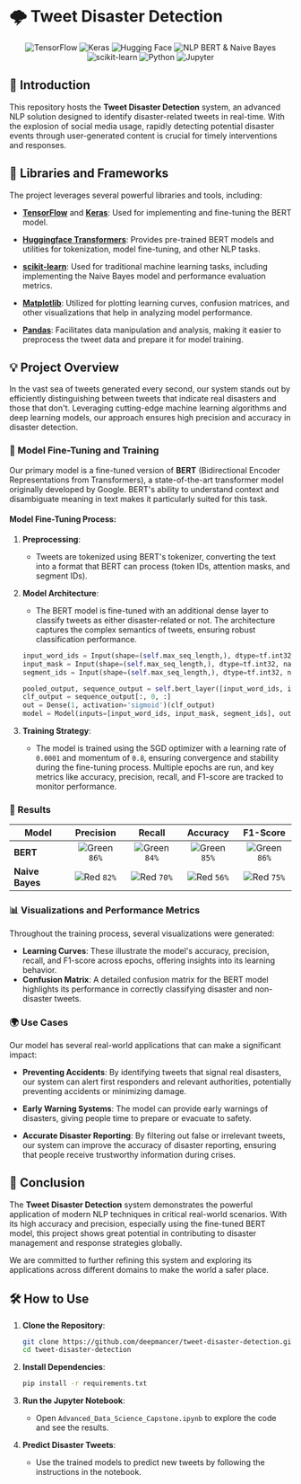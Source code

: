 # 🌩️ Tweet Disaster Detection

<p align="center">
  <img src="https://img.shields.io/badge/TensorFlow-FF6F00.svg?style=for-the-badge&logo=TensorFlow&logoColor=white" alt="TensorFlow">
  <img src="https://img.shields.io/badge/Keras-D00000.svg?style=for-the-badge&logo=Keras&logoColor=white" alt="Keras">
  <img src="https://img.shields.io/badge/Hugging%20Face-FFD21E.svg?style=for-the-badge&logo=Hugging-Face&logoColor=black" alt="Hugging Face">
  <img src="https://img.shields.io/badge/NLP-BERT%20%26%20Naive%20Bayes-green.svg?style=for-the-badge" alt="NLP BERT & Naive Bayes">
  <img src="https://img.shields.io/badge/scikitlearn-F7931E.svg?style=for-the-badge&logo=scikit-learn&logoColor=white" alt="scikit-learn">
  <img src="https://img.shields.io/badge/python-3670A0?style=for-the-badge&logo=python&logoColor=ffdd54" alt="Python">
  <img src="https://img.shields.io/badge/Jupyter-F37626.svg?style=for-the-badge&logo=Jupyter&logoColor=white" alt="Jupyter">
</p>

## 📘 Introduction

This repository hosts the **Tweet Disaster Detection** system, an advanced NLP solution designed to identify disaster-related tweets in real-time. With the explosion of social media usage, rapidly detecting potential disaster events through user-generated content is crucial for timely interventions and responses.

## 🌟 Libraries and Frameworks

The project leverages several powerful libraries and tools, including:

- **[TensorFlow](https://www.tensorflow.org/)** and **[Keras](https://keras.io/)**: Used for implementing and fine-tuning the BERT model.
  
- **[Huggingface Transformers](https://huggingface.co/transformers/)**: Provides pre-trained BERT models and utilities for tokenization, model fine-tuning, and other NLP tasks.

- **[scikit-learn](https://scikit-learn.org/)**: Used for traditional machine learning tasks, including implementing the Naive Bayes model and performance evaluation metrics.

- **[Matplotlib](https://matplotlib.org/)**: Utilized for plotting learning curves, confusion matrices, and other visualizations that help in analyzing model performance.

- **[Pandas](https://pandas.pydata.org/)**: Facilitates data manipulation and analysis, making it easier to preprocess the tweet data and prepare it for model training.

## 💡 Project Overview
In the vast sea of tweets generated every second, our system stands out by efficiently distinguishing between tweets that indicate real disasters and those that don't. Leveraging cutting-edge machine learning algorithms and deep learning models, our approach ensures high precision and accuracy in disaster detection.

### 🧠 Model Fine-Tuning and Training

Our primary model is a fine-tuned version of **BERT** (Bidirectional Encoder Representations from Transformers), a state-of-the-art transformer model originally developed by Google. BERT's ability to understand context and disambiguate meaning in text makes it particularly suited for this task.

#### Model Fine-Tuning Process:

1. **Preprocessing**:
   - Tweets are tokenized using BERT's tokenizer, converting the text into a format that BERT can process (token IDs, attention masks, and segment IDs).
   
2. **Model Architecture**:
   - The BERT model is fine-tuned with an additional dense layer to classify tweets as either disaster-related or not. The architecture captures the complex semantics of tweets, ensuring robust classification performance.

   ```python
   input_word_ids = Input(shape=(self.max_seq_length,), dtype=tf.int32, name='input_word_ids')
   input_mask = Input(shape=(self.max_seq_length,), dtype=tf.int32, name='input_mask')
   segment_ids = Input(shape=(self.max_seq_length,), dtype=tf.int32, name='segment_ids')

   pooled_output, sequence_output = self.bert_layer([input_word_ids, input_mask, segment_ids])
   clf_output = sequence_output[:, 0, :]
   out = Dense(1, activation='sigmoid')(clf_output)
   model = Model(inputs=[input_word_ids, input_mask, segment_ids], outputs=out)
   ```

3. **Training Strategy**:
   - The model is trained using the SGD optimizer with a learning rate of `0.0001` and momentum of `0.8`, ensuring convergence and stability during the fine-tuning process. Multiple epochs are run, and key metrics like accuracy, precision, recall, and F1-score are tracked to monitor performance.

### 🚀 Results

| Model  | Precision | Recall | Accuracy | F1-Score |
|--------|:---------:|:------:|:--------:|:--------:|
| **BERT** | ![Green](https://via.placeholder.com/15/008000?text=+) `86%` | ![Green](https://via.placeholder.com/15/008000?text=+) `84%` | ![Green](https://via.placeholder.com/15/008000?text=+) `85%` | ![Green](https://via.placeholder.com/15/008000?text=+) `86%` |
| **Naive Bayes** | ![Red](https://via.placeholder.com/15/f03c15?text=+) `82%` | ![Red](https://via.placeholder.com/15/f03c15?text=+) `70%` | ![Red](https://via.placeholder.com/15/f03c15?text=+) `56%` | ![Red](https://via.placeholder.com/15/f03c15?text=+) `75%` |

### 📊 Visualizations and Performance Metrics

Throughout the training process, several visualizations were generated:

- **Learning Curves**: These illustrate the model's accuracy, precision, recall, and F1-score across epochs, offering insights into its learning behavior.
- **Confusion Matrix**: A detailed confusion matrix for the BERT model highlights its performance in correctly classifying disaster and non-disaster tweets.

### 🌍 Use Cases

Our model has several real-world applications that can make a significant impact:

- **Preventing Accidents**: By identifying tweets that signal real disasters, our system can alert first responders and relevant authorities, potentially preventing accidents or minimizing damage.
  
- **Early Warning Systems**: The model can provide early warnings of disasters, giving people time to prepare or evacuate to safety.

- **Accurate Disaster Reporting**: By filtering out false or irrelevant tweets, our system can improve the accuracy of disaster reporting, ensuring that people receive trustworthy information during crises.

## 🎯 Conclusion

The **Tweet Disaster Detection** system demonstrates the powerful application of modern NLP techniques in critical real-world scenarios. With its high accuracy and precision, especially using the fine-tuned BERT model, this project shows great potential in contributing to disaster management and response strategies globally.

We are committed to further refining this system and exploring its applications across different domains to make the world a safer place.

## 🛠️ How to Use

1. **Clone the Repository**:
   ```bash
   git clone https://github.com/deepmancer/tweet-disaster-detection.git
   cd tweet-disaster-detection
   ```

2. **Install Dependencies**:
   ```bash
   pip install -r requirements.txt
   ```

3. **Run the Jupyter Notebook**:
   - Open `Advanced_Data_Science_Capstone.ipynb` to explore the code and see the results.

4. **Predict Disaster Tweets**:
   - Use the trained models to predict new tweets by following the instructions in the notebook.
